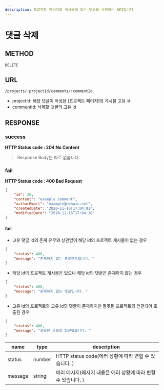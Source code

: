 ```yaml
---
description: 프로젝트 페이지의 게시물에 있는 댓글을 삭제하는 API입니다
---
```


# 댓글 삭제

## METHOD

```text
DELETE
```

## URL

```text
/projects/:projectId/comments/:commentId
```

* projectId: 해당 댓글이 작성된 \(프로젝트 페이지의\) 게시물 고유 id
* commentId: 삭제할 댓글의 고유 id


## RESPONSE
### success
**HTTP Status code : 204 No Content**
> Response Body는 따로 없습니다.  

### fail
**HTTP Status code : 400 Bad Request**

```json
{
    "id": 26,
    "content": "example comment",
    "authorEmail": "example@ewhain.net",
    "createdDate": "2020-11-16T17:04:01",
    "modifiedDate": "2020-11-16T17:04:10"
}
```

#### fail

- 고유 댓글 id의 존재 유무와 상관없이 해당 id의 프로젝트 게시물이 없는 경우

```json
{
    "status": 400,
    "message": "존재하지 않는 프로젝트입니다. "
}
```

- 해당 id의 프로젝트 게시물은 있으나 해당 id의 댓글은 존재하지 않는 경우

```json
{
    "status": 400,
    "message": "존재하지 않는 댓글입니다. "
}
```

- 고유 id의 프로젝트와 고유 id의 댓글이 존재하지만 잘못된 프로젝트와 연관되어 호출된 경우

```json
{
    "status": 400,
    "message": "잘못된 경로로 접근했습니다. "
}
```


|name|type|description|
|---|---|---|
|status|number|HTTP status code(에러 상황에 따라 변할 수 있습니다. )|
|message|string|에러 메시지(메시지 내용은 에러 상황에 따라 변할 수 있습니다. )|
